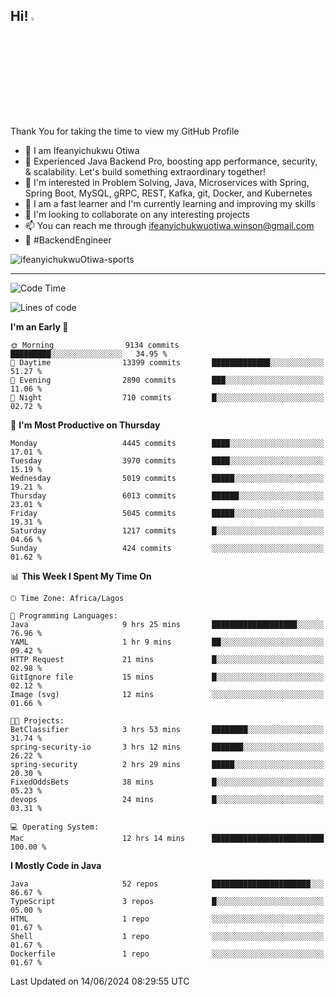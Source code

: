 <!-- BLOG-POST-LIST:START --><!-- BLOG-POST-LIST:END -->

## Hi! <img src="https://media.giphy.com/media/hvRJCLFzcasrR4ia7z/giphy.gif" width="4%"> 

Thank You for taking the time to view my GitHub Profile

- 👋 I am Ifeanyichukwu Otiwa
- 🚀 Experienced Java Backend Pro, boosting app performance, security, & scalability. Let's build something extraordinary together!
- 👀 I'm interested in Problem Solving, Java, Microservices with Spring, Spring Boot, MySQL, gRPC, REST, Kafka, git, Docker, and Kubernetes
- 🌱 I am a fast learner and I'm currently learning and improving my skills
- 💞️ I'm looking to collaborate on any interesting projects
- 📫 You can reach me through ifeanyichukwuotiwa.winson@gmail.com
- 🚀 #BackendEngineer

<p align="left" marginTop="10px"> <img src="https://komarev.com/ghpvc/?username=ifeanyichukwuOtiwa-sports&label=Profile%20views&color=0e75b6&style=for-the-badge" alt="ifeanyichukwuOtiwa-sports" /> </p>

***

<!--START_SECTION:waka-->
![Code Time](http://img.shields.io/badge/Code%20Time-2%2C611%20hrs%2044%20mins-blue)

![Lines of code](https://img.shields.io/badge/From%20Hello%20World%20I%27ve%20Written-7.1%20million%20lines%20of%20code-blue)

**I'm an Early 🐤** 

```text
🌞 Morning                9134 commits        █████████░░░░░░░░░░░░░░░░   34.95 % 
🌆 Daytime                13399 commits       █████████████░░░░░░░░░░░░   51.27 % 
🌃 Evening                2890 commits        ███░░░░░░░░░░░░░░░░░░░░░░   11.06 % 
🌙 Night                  710 commits         █░░░░░░░░░░░░░░░░░░░░░░░░   02.72 % 
```
📅 **I'm Most Productive on Thursday** 

```text
Monday                   4445 commits        ████░░░░░░░░░░░░░░░░░░░░░   17.01 % 
Tuesday                  3970 commits        ████░░░░░░░░░░░░░░░░░░░░░   15.19 % 
Wednesday                5019 commits        █████░░░░░░░░░░░░░░░░░░░░   19.21 % 
Thursday                 6013 commits        ██████░░░░░░░░░░░░░░░░░░░   23.01 % 
Friday                   5045 commits        █████░░░░░░░░░░░░░░░░░░░░   19.31 % 
Saturday                 1217 commits        █░░░░░░░░░░░░░░░░░░░░░░░░   04.66 % 
Sunday                   424 commits         ░░░░░░░░░░░░░░░░░░░░░░░░░   01.62 % 
```


📊 **This Week I Spent My Time On** 

```text
🕑︎ Time Zone: Africa/Lagos

💬 Programming Languages: 
Java                     9 hrs 25 mins       ███████████████████░░░░░░   76.96 % 
YAML                     1 hr 9 mins         ██░░░░░░░░░░░░░░░░░░░░░░░   09.42 % 
HTTP Request             21 mins             █░░░░░░░░░░░░░░░░░░░░░░░░   02.98 % 
GitIgnore file           15 mins             █░░░░░░░░░░░░░░░░░░░░░░░░   02.12 % 
Image (svg)              12 mins             ░░░░░░░░░░░░░░░░░░░░░░░░░   01.66 % 

🐱‍💻 Projects: 
BetClassifier            3 hrs 53 mins       ████████░░░░░░░░░░░░░░░░░   31.74 % 
spring-security-io       3 hrs 12 mins       ███████░░░░░░░░░░░░░░░░░░   26.22 % 
spring-security          2 hrs 29 mins       █████░░░░░░░░░░░░░░░░░░░░   20.30 % 
FixedOddsBets            38 mins             █░░░░░░░░░░░░░░░░░░░░░░░░   05.23 % 
devops                   24 mins             █░░░░░░░░░░░░░░░░░░░░░░░░   03.31 % 

💻 Operating System: 
Mac                      12 hrs 14 mins      █████████████████████████   100.00 % 
```

**I Mostly Code in Java** 

```text
Java                     52 repos            ██████████████████████░░░   86.67 % 
TypeScript               3 repos             █░░░░░░░░░░░░░░░░░░░░░░░░   05.00 % 
HTML                     1 repo              ░░░░░░░░░░░░░░░░░░░░░░░░░   01.67 % 
Shell                    1 repo              ░░░░░░░░░░░░░░░░░░░░░░░░░   01.67 % 
Dockerfile               1 repo              ░░░░░░░░░░░░░░░░░░░░░░░░░   01.67 % 
```




 Last Updated on 14/06/2024 08:29:55 UTC
<!--END_SECTION:waka-->

<!--
<p align="center">
![trophy](https://github-profile-trophy.vercel.app/?username=ifeanyichukwuOtiwa-sports&theme=onedark) (https://github.com/ryo-ma/github-profile-trophy)
</p>
-->

<!---
ifeanyi-otiwa/ifeanyi-otiwa is a ✨ special ✨ repository because its `README.md` (this file) appears on your GitHub profile.
You can click the Preview link to take a look at your changes.
--->
